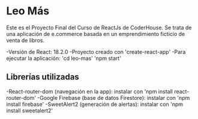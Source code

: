# Leo Más 

Este es el Proyecto Final del Curso de ReactJs de CoderHouse. Se trata de una aplicación de e.commerce basada en un emprendimiento ficticio de venta de libros.

-Versión de React: 18.2.0
-Proyecto creado con 'create-react-app'
-Para ejecutar la aplicación:
'cd leo-mas'
'npm start'

## Librerías utilizadas

-React-router-dom (navegación en la app): instalar con 'npm install react-router-dom'
-Google Firebase (base de datos Firestore): instalar con 'npm install firebase'
-SweetAlert2 (generación de alertas): instalar con 'npm install sweetalert2'
